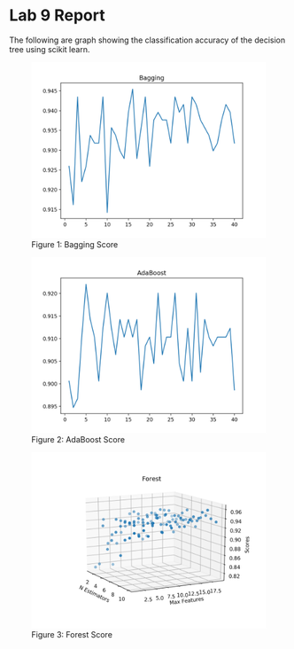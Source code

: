 # Lab 9 Report

The following are graph showing the classification accuracy of the decision tree using scikit learn.

<figure>
    <img src="bagging.png"
         alt="Bagging">
    <figcaption>Figure 1: Bagging Score</figcaption>
</figure>

<figure>
    <img src="adaboost.png"
         alt="AdaBoost">
    <figcaption>Figure 2: AdaBoost Score</figcaption>
</figure>

<figure>
    <img src="forest.png"
         alt="Forest">
    <figcaption>Figure 3: Forest Score</figcaption>
</figure>
